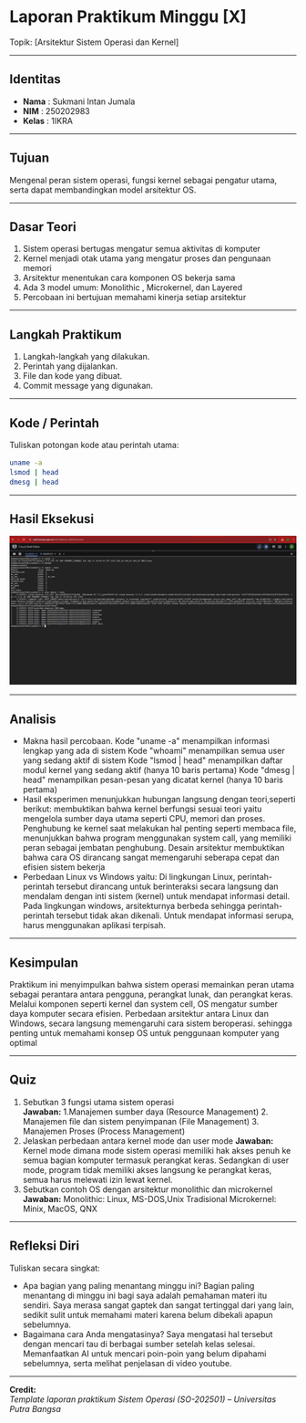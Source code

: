 
# Laporan Praktikum Minggu [X]
Topik: [Arsitektur Sistem Operasi dan Kernel]

---

## Identitas
- **Nama**  : Sukmani Intan Jumala  
- **NIM**   : 250202983  
- **Kelas** : 1IKRA

---

## Tujuan
Mengenal peran sistem operasi, fungsi kernel sebagai pengatur utama, serta dapat membandingkan model arsitektur OS.

---

## Dasar Teori
1. Sistem operasi bertugas mengatur semua aktivitas di komputer
2. Kernel menjadi otak utama yang mengatur proses dan pengunaan memori
3. Arsitektur menentukan cara komponen OS bekerja sama
4. Ada 3 model umum: Monolithic , Microkernel, dan Layered
5. Percobaan ini bertujuan memahami kinerja setiap arsitektur

---

## Langkah Praktikum
1. Langkah-langkah yang dilakukan.  
2. Perintah yang dijalankan.  
3. File dan kode yang dibuat.  
4. Commit message yang digunakan.

---

## Kode / Perintah
Tuliskan potongan kode atau perintah utama:
```bash
uname -a
lsmod | head
dmesg | head
```

---

## Hasil Eksekusi
![alt text](<screenshots/Screenshot.png>)

---

## Analisis
- Makna hasil percobaan.
  Kode "uname -a" menampilkan informasi lengkap yang ada di sistem
  Kode "whoami" menampilkan semua user yang sedang aktif di sistem
  Kode "lsmod | head" menampilkan daftar modul kernel yang sedang aktif (hanya 10 baris pertama)
  Kode "dmesg | head" menampilkan pesan-pesan yang dicatat kernel (hanya 10 baris pertama)
- Hasil eksperimen menunjukkan hubungan langsung dengan teori,seperti berikut: membuktikan bahwa kernel berfungsi sesuai teori yaitu mengelola sumber daya utama seperti CPU, memori dan proses. Penghubung ke kernel saat melakukan hal penting seperti membaca file, menunjukkan bahwa program menggunakan system call, yang memiliki peran sebagai jembatan penghubung. Desain arsitektur membuktikan bahwa cara OS dirancang sangat memengaruhi seberapa cepat dan efisien sistem bekerja
- Perbedaan Linux vs Windows yaitu: Di lingkungan Linux, perintah-perintah tersebut dirancang untuk berinteraksi secara langsung dan mendalam dengan inti sistem (kernel) untuk mendapat informasi detail. Pada lingkungan windows, arsitekturnya berbeda sehingga perintah-perintah tersebut tidak akan dikenali. Untuk mendapat informasi serupa, harus menggunakan aplikasi terpisah.
---

## Kesimpulan
Praktikum ini menyimpulkan bahwa sistem operasi memainkan peran utama sebagai perantara antara pengguna, perangkat lunak, dan perangkat keras. Melalui komponen seperti kernel dan system cell, OS mengatur sumber daya komputer secara efisien. Perbedaan arsitektur antara Linux dan Windows, secara langsung memengaruhi cara sistem beroperasi. sehingga penting untuk memahami konsep OS untuk penggunaan komputer yang optimal

---

## Quiz
1. Sebutkan 3 fungsi utama sistem operasi  
   **Jawaban:** 1.Manajemen sumber daya (Resource Management)
   2. Manajemen file dan sistem penyimpanan (File Management)
   3. Manajemen Proses (Process Management)
2. Jelaskan perbedaan antara kernel mode dan user mode
   **Jawaban:** Kernel mode dimana mode sistem operasi memiliki hak akses penuh ke semua bagian komputer termasuk perangkat keras. Sedangkan di user mode, program tidak memiliki akses langsung ke perangkat keras, semua harus melewati izin lewat kernel.  
3. Sebutkan contoh OS dengan arsitektur monolithic dan microkernel 
   **Jawaban:** Monolithic: Linux, MS-DOS,Unix Tradisional
   Microkernel: Minix, MacOS, QNX  

---

## Refleksi Diri
Tuliskan secara singkat:
- Apa bagian yang paling menantang minggu ini?
Bagian paling menantang di minggu ini bagi saya adalah pemahaman materi itu sendiri. Saya merasa sangat gaptek dan sangat tertinggal dari yang lain, sedikit sulit untuk memahami materi karena belum dibekali apapun sebelumnya.
- Bagaimana cara Anda mengatasinya?
Saya mengatasi hal tersebut dengan mencari tau di berbagai sumber setelah kelas selesai. Memanfaatkan AI untuk mencari poin-poin yang belum dipahami sebelumnya, serta melihat penjelasan di video youtube.    

---

**Credit:**  
_Template laporan praktikum Sistem Operasi (SO-202501) – Universitas Putra Bangsa_
